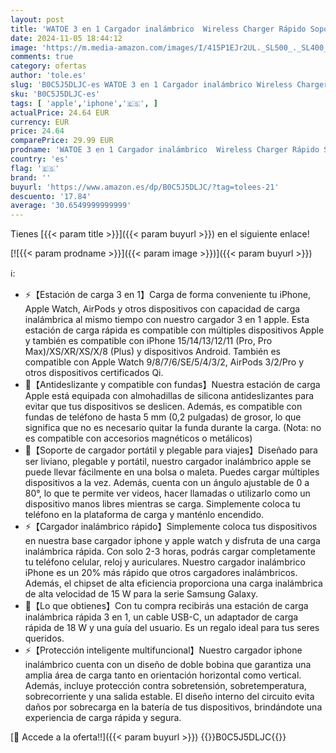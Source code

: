 ```yaml
---
layout: post
title: 'WATOE 3 en 1 Cargador inalámbrico  Wireless Charger Rápido Soporte De Carga Inalámbrico para iPhone 16 15/14/13/12/11/Pro/Max/XS/XR/X/8/Plus  Apple Watch 9/8/7/6/SE/5/4/3/2 & AirPods 3/2/Pro'
date: 2024-11-05 18:44:12
image: 'https://m.media-amazon.com/images/I/415P1EJr2UL._SL500_._SL400_.jpg'
comments: true
category: ofertas
author: 'tole.es'
slug: 'B0C5J5DLJC-es WATOE 3 en 1 Cargador inalámbrico Wireless Charger Rápido...'
sku: 'B0C5J5DLJC-es'
tags: [ 'apple','iphone','🇪🇸', ]
actualPrice: 24.64 EUR
currency: EUR
price: 24.64
comparePrice: 29.99 EUR
prodname: 'WATOE 3 en 1 Cargador inalámbrico  Wireless Charger Rápido Soporte De Carga Inalámbrico para iPhone 16 15/14/13/12/11/Pro/Max/XS/XR/X/8/Plus  Apple Watch 9/8/7/6/SE/5/4/3/2 & AirPods 3/2/Pro'
country: 'es'
flag: '🇪🇸'
brand: ''
buyurl: 'https://www.amazon.es/dp/B0C5J5DLJC/?tag=tolees-21'
descuento: '17.84'
average: '30.6549999999999'
---
```


Tienes [{{< param title >}}]({{< param buyurl >}}) en el siguiente enlace!

[![{{< param prodname >}}]({{< param image >}})]({{< param buyurl >}})

ℹ️:

- ⚡【Estación de carga 3 en 1】Carga de forma conveniente tu iPhone, Apple Watch, AirPods y otros dispositivos con capacidad de carga inalámbrica al mismo tiempo con nuestro cargador 3 en 1 apple. Esta estación de carga rápida es compatible con múltiples dispositivos Apple y también es compatible con iPhone 15/14/13/12/11 (Pro, Pro Max)/XS/XR/XS/X/8 (Plus) y dispositivos Android. También es compatible con Apple Watch 9/8/7/6/SE/5/4/3/2, AirPods 3/2/Pro y otros dispositivos certificados Qi.
- 🔋【Antideslizante y compatible con fundas】Nuestra estación de carga Apple está equipada con almohadillas de silicona antideslizantes para evitar que tus dispositivos se deslicen. Además, es compatible con fundas de teléfono de hasta 5 mm (0,2 pulgadas) de grosor, lo que significa que no es necesario quitar la funda durante la carga. (Nota: no es compatible con accesorios magnéticos o metálicos)
- 🔋【Soporte de cargador portátil y plegable para viajes】Diseñado para ser liviano, plegable y portátil, nuestro cargador inalámbrico apple se puede llevar fácilmente en una bolsa o maleta. Puedes cargar múltiples dispositivos a la vez. Además, cuenta con un ángulo ajustable de 0 a 80°, lo que te permite ver videos, hacer llamadas o utilizarlo como un dispositivo manos libres mientras se carga. Simplemente coloca tu teléfono en la plataforma de carga y manténlo encendido.
- ⚡【Cargador inalámbrico rápido】Simplemente coloca tus dispositivos en nuestra base cargador iphone y apple watch y disfruta de una carga inalámbrica rápida. Con solo 2-3 horas, podrás cargar completamente tu teléfono celular, reloj y auriculares. Nuestro cargador inalámbrico iPhone es un 20% más rápido que otros cargadores inalámbricos. Además, el chipset de alta eficiencia proporciona una carga inalámbrica de alta velocidad de 15 W para la serie Samsung Galaxy.
- 🔋【Lo que obtienes】Con tu compra recibirás una estación de carga inalámbrica rápida 3 en 1, un cable USB-C, un adaptador de carga rápida de 18 W y una guía del usuario. Es un regalo ideal para tus seres queridos.
- ⚡【Protección inteligente multifuncional】Nuestro cargador iphone inalámbrico cuenta con un diseño de doble bobina que garantiza una amplia área de carga tanto en orientación horizontal como vertical. Además, incluye protección contra sobretensión, sobretemperatura, sobrecorriente y una salida estable. El diseño interno del circuito evita daños por sobrecarga en la batería de tus dispositivos, brindándote una experiencia de carga rápida y segura.

[🛒 Accede a la oferta!!]({{< param buyurl >}})
{{<world>}}B0C5J5DLJC{{</world>}}
